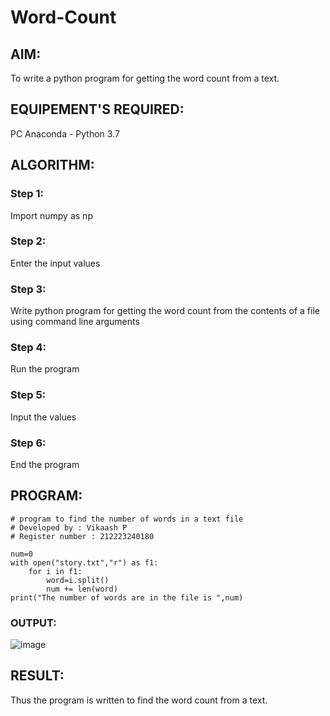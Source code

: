 # Word-Count
## AIM:
To write a python program for getting the word count from a text.
## EQUIPEMENT'S REQUIRED: 
PC
Anaconda - Python 3.7
## ALGORITHM: 
### Step 1:
Import numpy as np

### Step 2: 
Enter the input values
 
### Step 3: 
Write python program for getting the word count from the contents of a file using command line arguments
### Step 4:  
Run the program

### Step 5: 
Input the values

### Step 6: 
End the program

## PROGRAM:
```
# program to find the number of words in a text file
# Developed by : Vikaash P
# Register number : 212223240180

num=0
with open("story.txt","r") as f1:
    for i in f1:
        word=i.split()
        num += len(word)
print("The number of words are in the file is ",num)
```

### OUTPUT:
![image](https://github.com/Vikaash16/Word-Count/assets/139218414/7317500e-59fa-4a84-9666-c4dcf3f40429)




## RESULT:
Thus the program is written to find the word count from a text.
